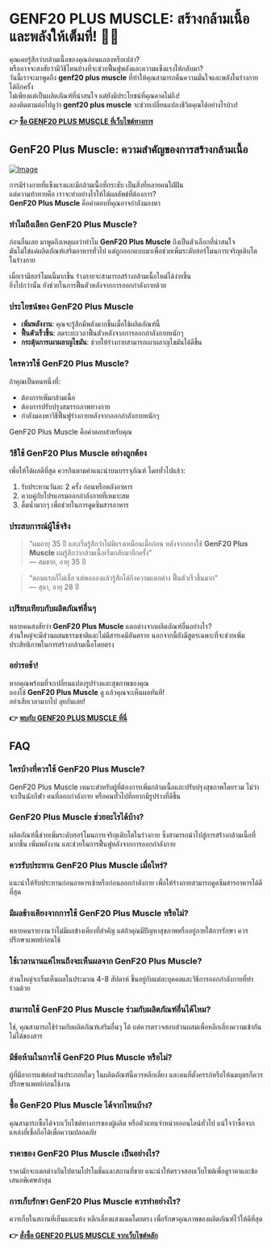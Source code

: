 # GENF20 PLUS MUSCLE: สร้างกล้ามเนื้อและพลังให้เต็มที่! 💪🔥

คุณเคยรู้สึกว่ากล้ามเนื้อของคุณอ่อนแอลงหรือเปล่า?  
หรืออาจจะสงสัยว่ามีวิธีไหนบ้างที่จะช่วยฟื้นฟูพลังและความแข็งแรงให้กลับมา?  
วันนี้เราจะมาพูดถึง **genf20 plus muscle** ที่ทำให้คุณสามารถคืนความมั่นใจและพลังในร่างกายได้อีกครั้ง  
ไม่เพียงแต่เป็นผลิตภัณฑ์ที่น่าสนใจ แต่ยังมีประโยชน์ที่คุณคาดไม่ถึง!  
ลองติดตามต่อไปดูว่า **genf20 plus muscle** จะช่วยเปลี่ยนแปลงชีวิตคุณได้อย่างไรบ้าง!



**👉 [ซื้อ GENF20 PLUS MUSCLE ที่เว็บไซต์ทางการ](https://gchaffi.com/g8IrkuIu)**

## GenF20 Plus Muscle: ความสำคัญของการสร้างกล้ามเนื้อ

[![Image](https://www2.sellhealth.com/166/genf20_muscle_2_2.jpg)](https://gchaffi.com/g8IrkuIu)

การมีร่างกายที่แข็งแรงและมีกล้ามเนื้อที่กระชับ เป็นสิ่งที่หลายคนใฝ่ฝัน  
แต่ความท้าทายคือ เราจะทำอย่างไรให้ได้ผลลัพธ์ที่ต้องการ?  
**GenF20 Plus Muscle** คือคำตอบที่คุณอาจกำลังมองหา  

### ทำไมถึงเลือก GenF20 Plus Muscle?

ก่อนอื่นเลย มาพูดถึงเหตุผลว่าทำไม **GenF20 Plus Muscle** ถึงเป็นตัวเลือกที่น่าสนใจ  
มันไม่ใช่แค่ผลิตภัณฑ์เสริมอาหารทั่วไป แต่ถูกออกแบบมาเพื่อช่วยเพิ่มระดับฮอร์โมนการเจริญเติบโตในร่างกาย  

เมื่อเรามีฮอร์โมนนี้มากขึ้น ร่างกายจะสามารถสร้างกล้ามเนื้อใหม่ได้ง่ายขึ้น  
ยิ่งไปกว่านั้น ยังช่วยในการฟื้นตัวหลังจากการออกกำลังกายด้วย  

### ประโยชน์ของ GenF20 Plus Muscle

- **เพิ่มพลังงาน**: คุณจะรู้สึกมีพลังมากขึ้นเมื่อใช้ผลิตภัณฑ์นี้  
- **ฟื้นตัวเร็วขึ้น**: ลดระยะเวลาฟื้นตัวหลังจากการออกกำลังกายหนักๆ  
- **กระตุ้นการเผาผลาญไขมัน**: ช่วยให้ร่างกายสามารถเผาผลาญไขมันได้ดีขึ้น  

### ใครควรใช้ GenF20 Plus Muscle?

ถ้าคุณเป็นคนหนึ่งที่:

- ต้องการเพิ่มกล้ามเนื้อ
- ต้องการปรับปรุงสมรรถภาพทางกาย
- กำลังมองหาวิธีฟื้นฟูร่างกายหลังจากออกกำลังกายหนักๆ

GenF20 Plus Muscle คือคำตอบสำหรับคุณ  

### วิธีใช้ GenF20 Plus Muscle อย่างถูกต้อง

เพื่อให้ได้ผลดีที่สุด ควรกินตามคำแนะนำบนบรรจุภัณฑ์ โดยทั่วไปแล้ว:

1. รับประทานวันละ 2 ครั้ง ก่อนหรือหลังอาหาร
2. ควบคู่กับโปรแกรมออกกำลังกายที่เหมาะสม
3. ดื่มน้ำมากๆ เพื่อช่วยในการดูดซึมสารอาหาร  

### ประสบการณ์ผู้ใช้จริง

> “ผมอายุ 35 ปี และเริ่มรู้สึกว่าไม่มีแรงเหมือนเมื่อก่อน หลังจากลองใช้ **GenF20 Plus Muscle** ผมรู้สึกว่ากล้ามเนื้อเริ่มกลับมาอีกครั้ง”  
> — สมชาย, อายุ 35 ปี 

> “ตอนแรกก็ไม่เชื่อ แต่พอลองแล้วรู้สึกได้ถึงความแตกต่าง ฟื้นตัวเร็วขึ้นมาก”  
> — สุดา, อายุ 28 ปี 

### เปรียบเทียบกับผลิตภัณฑ์อื่นๆ

หลายคนสงสัยว่า **GenF20 Plus Muscle** แตกต่างจากผลิตภัณฑ์อื่นอย่างไร?  
ส่วนใหญ่จะมีส่วนผสมธรรมชาติและไม่มีสารเคมีอันตราย นอกจากนี้ยังมีสูตรเฉพาะที่จะช่วยเพิ่มประสิทธิภาพในการสร้างกล้ามเนื้อโดยตรง  

### อย่ารอช้า!

หากคุณพร้อมที่จะเปลี่ยนแปลงรูปร่างและสุขภาพของคุณ   
ลองใช้ **GenF20 Plus Muscle** ดู แล้วคุณจะเห็นผลทันที!  
อย่าเสียเวลามากไป ลุยกันเลย!



**👉 [พบกับ GENF20 PLUS MUSCLE ที่นี่](https://gchaffi.com/g8IrkuIu)**

## FAQ

### ใครบ้างที่ควรใช้ GenF20 Plus Muscle?
GenF20 Plus Muscle เหมาะสำหรับผู้ที่ต้องการเพิ่มกล้ามเนื้อและปรับปรุงสุขภาพโดยรวม ไม่ว่าจะเป็นนักกีฬา คนที่ออกกำลังกาย หรือคนทั่วไปที่อยากมีรูปร่างที่ดีขึ้น 

### GenF20 Plus Muscle ช่วยอะไรได้บ้าง?
ผลิตภัณฑ์นี้ช่วยเพิ่มระดับฮอร์โมนการเจริญเติบโตในร่างกาย ซึ่งสามารถนำไปสู่การสร้างกล้ามเนื้อที่มากขึ้น เพิ่มพลังงาน และช่วยในการฟื้นฟูหลังจากการออกกำลังกาย 

### ควรรับประทาน GenF20 Plus Muscle เมื่อไหร่?
แนะนำให้รับประทานก่อนอาหารเช้าหรือก่อนออกกำลังกาย เพื่อให้ร่างกายสามารถดูดซึมสารอาหารได้ดีที่สุด 

### มีผลข้างเคียงจากการใช้ GenF20 Plus Muscle หรือไม่?
หลายคนรายงานว่าไม่มีผลข้างเคียงที่สำคัญ แต่ถ้าคุณมีปัญหาสุขภาพหรืออยู่ภายใต้การรักษา ควรปรึกษาแพทย์ก่อนใช้ 

### ใช้เวลานานแค่ไหนถึงจะเห็นผลจาก GenF20 Plus Muscle?
ส่วนใหญ่จะเริ่มเห็นผลในประมาณ 4-8 สัปดาห์ ขึ้นอยู่กับแต่ละบุคคลและวิธีการออกกำลังกายที่ทำร่วมด้วย 

### สามารถใช้ GenF20 Plus Muscle ร่วมกับผลิตภัณฑ์อื่นได้ไหม?
ใช่, คุณสามารถใช้ร่วมกับผลิตภัณฑ์เสริมอื่นๆ ได้ แต่ควรตรวจสอบส่วนผสมเพื่อหลีกเลี่ยงความเข้ากันไม่ได้ของสาร 

### มีข้อห้ามในการใช้ GenF20 Plus Muscle หรือไม่?
ผู้ที่มีอาการแพ้ต่อส่วนประกอบใดๆ ในผลิตภัณฑ์นี้ควรหลีกเลี่ยง และคนที่ตั้งครรภ์หรือให้นมบุตรก็ควรปรึกษาแพทย์ก่อนใช้งาน 

### ซื้อ GenF20 Plus Muscle ได้จากไหนบ้าง?
คุณสามารถซื้อได้จากเว็บไซต์ทางการของผู้ผลิต หรือตัวแทนจำหน่ายออนไลน์ทั่วไป แน่ใจว่าซื้อจากแหล่งที่เชื่อถือได้เพื่อความปลอดภัย 

### ราคาของ GenF20 Plus Muscle เป็นอย่างไร?
ราคามักจะแตกต่างกันไปตามโปรโมชั่นและสถานที่ขาย แนะนำให้ตรวจสอบเว็บไซต์เพื่อดูราคาและข้อเสนอพิเศษล่าสุด 

### การเก็บรักษา GenF20 Plus Muscle ควรทำอย่างไร?
ควรเก็บในสถานที่เย็นและแห้ง หลีกเลี่ยงแสงแดดโดยตรง เพื่อรักษาคุณภาพของผลิตภัณฑ์ไว้ให้ดีที่สุด



**👉 [สั่งซื้อ GENF20 PLUS MUSCLE จากเว็บไซต์หลัก](https://gchaffi.com/g8IrkuIu)**